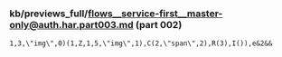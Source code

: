 ### kb/previews_full/flows__service-first__master-only@auth.har.part003.md (part 002)

```md
1,3,\"img\",0)(1,Z,1,5,\"img\",1),C(2,\"span\",2),R(3),I()),e&2&&
```

```
